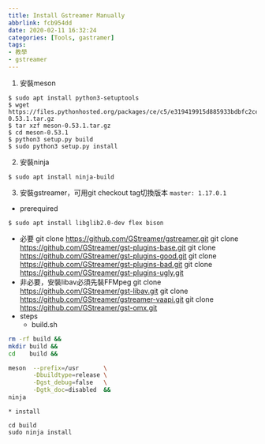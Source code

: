 ```yaml
---
title: Install Gstreamer Manually
abbrlink: fcb954dd
date: 2020-02-11 16:32:24
categories: [Tools, gastramer]
tags:
- 教學
- gstreamer
---
```

1. 安裝meson
```
$ sudo apt install python3-setuptools
$ wget https://files.pythonhosted.org/packages/ce/c5/e319419915d885933bdbfc2cee67eec8cf519b5b0ca9151573c62255dde9/meson-0.53.1.tar.gz
$ tar xzf meson-0.53.1.tar.gz
$ cd meson-0.53.1
$ python3 setup.py build
$ sudo python3 setup.py install
```
2. 安裝ninja
```
$ sudo apt install ninja-build
```
3. 安裝gstreamer，可用git checkout tag切換版本
`master: 1.17.0.1`
* prerequired
```
$ sudo apt install libglib2.0-dev flex bison
```
* 必要
git clone https://github.com/GStreamer/gstreamer.git
git clone https://github.com/GStreamer/gst-plugins-base.git
git clone https://github.com/GStreamer/gst-plugins-good.git
git clone https://github.com/GStreamer/gst-plugins-bad.git
git clone https://github.com/GStreamer/gst-plugins-ugly.git
* 非必要，安裝libav必須先裝FFMpeg
git clone https://github.com/GStreamer/gst-libav.git
git clone https://github.com/GStreamer/gstreamer-vaapi.git
git clone https://github.com/GStreamer/gst-omx.git
* steps
    * build.sh
```sh
rm -rf build &&
mkdir build &&
cd    build &&

meson  --prefix=/usr       \
       -Dbuildtype=release \
       -Dgst_debug=false   \
       -Dgtk_doc=disabled  &&
ninja
```
    * install
```
cd build
sudo ninja install
```